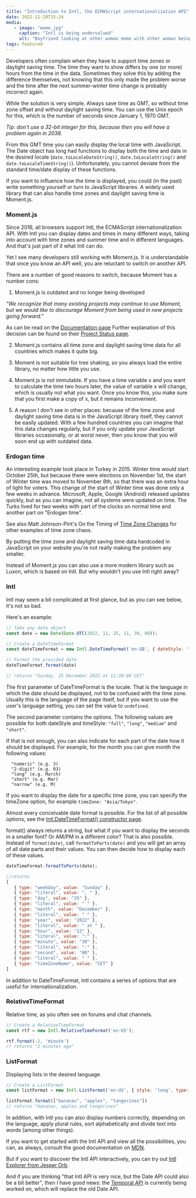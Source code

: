 ```yaml
---
title: "Introduction to Intl, the ECMAScript internationalization API"
date: 2022-12-20T15:24
media:
   - image: "meme.jpg"
     caption: "Intl is being undervalued"
     alt: "Boyfriend looking at other woman meme with other woman being moment and luxon and the girlfriend being Intl" 
tags: featured
---
```


Developers often complain when they have to support time zones or daylight saving time.
The time they want to show differs by one (or more) hours from the time
in the data. Sometimes they solve this by adding the difference themselves,
not knowing that this only made the problem worse and the time after the next
summer-winter time change is probably incorrect again.

While the solution is very simple. Always save time as GMT, so without time zone offset and without daylight saving time. You can use the Unix epoch for this, which is the number of seconds since January 1, 1970 GMT.

_Tip: don't use a 32-bit integer for this, because then you will have a problem again in 2038._

From this GMT time you can easily display the local time with JavaScript. The Date object has long had functions to display both the time and date in the desired locale
(`date.toLocaleDateString()`, `date.toLocaleString()` and `date.toLocaleTimeString()`).
Unfortunately, you cannot deviate from the standard time/date display of these functions.

If you want to influence how the time is displayed, you could (in the past) write something yourself or turn to JavaScript libraries. A widely used library that can also handle time zones and daylight saving time is Moment.js.

### Moment.js

Since 2016, all browsers support Intl, the ECMAScript internationalization API.
With Intl you can display dates and times in many different ways, taking into account
with time zones and summer time and in different languages. And that's just part of it
what Intl can do.

Yet I see many developers still working with Moment.js.
It is understandable that once you know an API well, you are reluctant to switch
on another API.

There are a number of good reasons to switch, because Moment has a number
cons:

1. Moment.js is outdated and no longer being developed

_"We recognize that many existing projects may continue to use Moment, but we would like to discourage Moment from being used in new projects going forward."_

As can be read on the [Documentation page](https://momentjs.com/docs/)
Further explanation of this decision can be found on their [Project Status page](https://momentjs.com/docs/#/-project-status/).

2. Moment.js contains all time zone and daylight saving time data for all countries
   which makes it quite big.

3. Moment is not suitable for tree shaking, so you always load the entire library,
   no matter how little you use.

4. Moment.js is not immutable. If you have a time variable x and you want to calculate the time two hours
   later, the value of variable x will change, which is usually not what you want.
   Once you know this, you make sure that you first make a copy of x, but it remains inconvenient.

5. A reason I don't see in other places: because of the time zone and daylight saving time data
   is in the JavaScript library itself, they cannot be easily updated.
   With a few hundred countries you can imagine that this data changes regularly,
   but if you only update your JavaScript libraries occasionally, or at worst
   never, then you know that you will soon end up with outdated data.

### Erdogan time

An interesting example took place in Turkey in 2015. Winter time would start
October 25th, but because there were elections on November 1st, the start of Winter time was moved to November 8th,
so that there was an extra hour of light for voters.
This change of the start of Winter time was done only a few weeks in advance.
Microsoft, Apple, Google (Android) released updates quickly, but as you can imagine,
not all systems were updated on time.
The Turks lived for two weeks with part of the clocks on normal time and another part on "Erdogan time".

See also Matt Johnson-Pint's On the Timing of [Time Zone Changes](https://codeofmatt.com/on-the-timing-of-time-zone-changes/) for other examples
of time zone chaos. 

By putting the time zone and daylight saving time data hardcoded in JavaScript on your website
you're not really making the problem any smaller.

Instead of Moment.js you can also use a more modern library such as Luxon, which
is based on Intl. But why wouldn't you use Intl right away?

### Intl

Intl may seem a bit complicated at first glance, but as you can see below, it's not so bad.

Here's an example:

```javascript
// Take any date object
const date = new Date(Date.UTC(2022, 11, 25, 11, 30, 00));

// Create a DateTimeFormat
const dateTimeFormat = new Intl.DateTimeFormat('en-GB', { dateStyle: 'full', timeStyle: 'long' })

// Format the provided date
dateTimeFormat.format(date)

// returns "Sunday, 25 December 2022 at 12:30:00 CET"
```

The first parameter of DateTimeFormat is the locale. That is the language in which the date
should be displayed, not to be confused with the time zone. Usually this is the language of the page
itself, but if you want to use the user's language setting, you can set the value to `undefined`.

The second parameter contains the options. The following values are possible for both dateStyle and timeStyle: `"full"`, `"long"`, `"medium"` and `"short"`.

If that is not enough, you can also indicate for each part of the date how it should be displayed. For example, for the month you can give month the following values:

```text
  "numeric" (e.g. 3)
  "2-digit" (e.g. 03)
  "long" (e.g. March)
  "short" (e.g. Mar)
  "narrow" (e.g. M)
```

If you want to display the date for a specific time zone, you can specify the timeZone option, for example `timeZone: "Asia/Tokyo"`.

Almost every conceivable date format is possible. For the list of all possible options, see the [Intl.DateTimeFormat() constructor page](https://developer.mozilla.org/en-US/docs/Web/JavaScript/Reference/Global_Objects/Intl/DateTimeFormat/DateTimeFormat).

format() always returns a string, but what if you want to display the seconds in a smaller font? Or AM/PM in a different color? That is also possible. Instead of `format(date)`, call `formatToParts(date)` and you will get an array of all date parts and their values. You can then decide how to display each of these values.

```javascript
dateTimeFormat.formatToParts(date);

//returns
[
   { type: "weekday", value: "Sunday" },
   { type: "literal", value: ", " },
   { type: "day", value: "25" },
   { type: "literal", value: " " },
   { type: "month", value: "December" },
   { type: "literal", value: " " },
   { type: "year", value: "2022" },
   { type: "literal", value: " at " },
   { type: "hour", value: "12" },
   { type: "literal", value: ":" },
   { type: "minute", value: "30" },
   { type: "literal", value: ":" },
   { type: "second", value: "00" },
   { type: "literal", value: " " },
   { type: "timeZoneName", value: "CET" }
]
```

In addition to DateTimeFormat, Intl contains a series of options that are useful for internationalization.

### RelativeTimeFormat

Relative time, as you often see on forums and chat channels.

```javascript
// Create a RelativeTimeFormat
const rtf = new Intl.RelativeTimeFormat('en-US');

rtf.format(-2, 'minute')
// returns "2 minutes ago"
```

### ListFormat

Displaying lists in the desired language.

```javascript
// Create a ListFormat
const listFormat = new Intl.ListFormat('en-US', { style: 'long', type: 'conjunction' });

listFormat.format(["bananas", "apples", "tangerines"])
// returns "bananas, apples and tangerines"
```

In addition, with Intl you can also display numbers correctly, depending on the language, apply plural rules, sort alphabetically and divide text into words (among other things).

If you want to get started with the Intl API and view all the possibilities, you can, as always, consult the good documentation on [MDN](https://developer.mozilla.org/en-US/).

But if you want to discover the Intl API interactively, you can try out [Intl Explorer from Jesper Orb](https://www.intl-explorer.com/?).

And if you are thinking "that Intl API is very nice, but the Date API could also be a bit better", then I have good news: the [Temporal API](https://tc39.es/proposal-temporal/docs/) is currently being worked on, which will replace the old Date API.